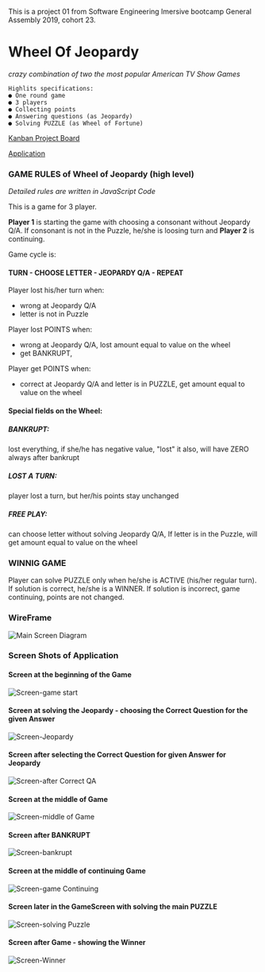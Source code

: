 This is a project 01 from Software Engineering Imersive bootcamp General Assembly 2019, cohort 23.

# Wheel Of Jeopardy

_crazy combination of two the most popular American TV Show Games_

```
Highlits specifications:
● One round game
● 3 players
● Collecting points
● Answering questions (as Jeopardy)
● Solving PUZZLE (as Wheel of Fortune)

```

<a href="https://github.com/Silvia42/Wheel-Of-Jeopardy/projects/1">Kanban Project Board</a>

<a href="https://silvia42.github.io/Wheel-Of-Jeopardy/">Application</a>

### GAME RULES of Wheel of Jeopardy (high level)
*Detailed rules are written in JavaScript Code*

This is a game for 3 player.

__Player 1__ is starting the game with choosing a consonant without Jeopardy Q/A.
If consonant is not in the Puzzle, he/she is loosing turn and __Player 2__ is continuing.

Game cycle is: 
#### TURN - CHOOSE LETTER - JEOPARDY Q/A - REPEAT

Player lost his/her turn when:
- wrong at Jeopardy Q/A
- letter is not in Puzzle

Player lost POINTS when:
- wrong at Jeopardy Q/A, lost amount equal to value on the wheel
- get BANKRUPT,

Player get POINTS when:
- correct at Jeopardy Q/A and letter is in PUZZLE, get amount equal to value on the wheel

#### Special fields on the Wheel:
##### BANKRUPT: 
lost everything, if she/he has negative value, "lost" it also, will have ZERO always after bankrupt
##### LOST A TURN: 
player lost a turn, but her/his points stay unchanged
##### FREE PLAY:
can choose letter without solving Jeopardy Q/A, If letter is in the Puzzle, will get  amount equal to value on the wheel

### WINNIG GAME
Player can solve PUZZLE only when he/she is ACTIVE (his/her regular turn).
If solution is correct, he/she is a WINNER. If solution is incorrect, game continuing, points are not changed.


### WireFrame
<img src="Documentation/MainScreenDiagram.001.png" alt="Main Screen Diagram">

### Screen Shots of Application

#### Screen at the beginning of the Game
<img src="Documentation/ScreenShot001-gameStart.png" alt="Screen-game start">

#### Screen at solving the Jeopardy - choosing the Correct Question for the given Answer
<img src="Documentation/ScreenShot002-jeopardyQA.png" alt="Screen-Jeopardy">

#### Screen after selecting the Correct Question for given Answer for Jeopardy 
<img src="Documentation/ScreenShot003-afterCorrectQA.png" alt="Screen-after Correct QA">

#### Screen at the middle of Game
<img src="Documentation/ScreenShot004-middleOfGame.png" alt="Screen-middle of Game">

#### Screen after BANKRUPT
<img src="Documentation/ScreenShot005-bankrupt.png" alt="Screen-bankrupt">

#### Screen at the middle of continuing Game
<img src="Documentation/ScreenShot006-gameContinuing.png" alt="Screen-game Continuing">

#### Screen later in the GameScreen with solving the main PUZZLE
<img src="Documentation/ScreenShot007-solvingPuzzle.png" alt="Screen-solving Puzzle">

#### Screen after Game - showing the Winner
<img src="Documentation/ScreenShot008-winner.png" alt="Screen-Winner">


